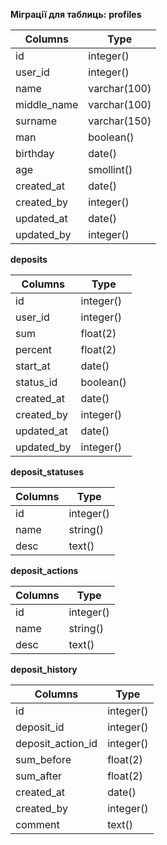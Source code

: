 **Міграції для таблиць:**
**__profiles__**

| Columns | Type |
| ------------- |----- |  
| id | integer() |   
| user_id | integer() |  
| name | varchar(100) |  
| middle_name | varchar(100) |  
| surname | varchar(150) |  
| man | boolean() |  
| birthday | date() |  
| age | smollint() |
| created_at | date() |
| created_by | integer() |
| updated_at | date() |
| updated_by | integer() |

**__deposits__**

| Columns | Type |
| ------------- |----- |
| id | integer() |
| user_id | integer() |
| sum | float(2) |
| percent | float(2) |
| start_at | date() |
| status_id | boolean() |
| created_at | date() |
| created_by | integer() |
| updated_at | date() |
| updated_by | integer() |

**__deposit_statuses__**

| Columns | Type |
| ------------- |----- |
| id | integer() |
| name | string() |
| desc | text() |

**__deposit_actions__**

| Columns | Type |
| ------------- |----- |
| id | integer() |
| name | string() |
| desc | text() |

**__deposit_history__**

| Columns | Type |
| ------------- |----- |
| id | integer() |
| deposit_id | integer() |
| deposit_action_id | integer() |
| sum_before | float(2) |
| sum_after | float(2) |
| created_at | date() |
| created_by | integer() |
| comment | text() |
